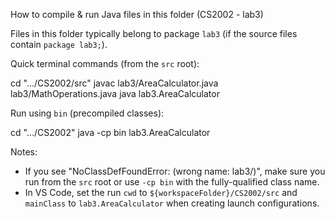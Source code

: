 How to compile & run Java files in this folder (CS2002 - lab3)

Files in this folder typically belong to package `lab3` (if the source files contain `package lab3;`).

Quick terminal commands (from the `src` root):

   cd ".../CS2002/src"
   javac lab3/AreaCalculator.java lab3/MathOperations.java
   java lab3.AreaCalculator

Run using `bin` (precompiled classes):

   cd ".../CS2002"
   java -cp bin lab3.AreaCalculator

Notes:
- If you see "NoClassDefFoundError: <name> (wrong name: lab3/<name>)", make sure you run from the `src` root or use `-cp bin` with the fully-qualified class name.
- In VS Code, set the run `cwd` to `${workspaceFolder}/CS2002/src` and `mainClass` to `lab3.AreaCalculator` when creating launch configurations.
